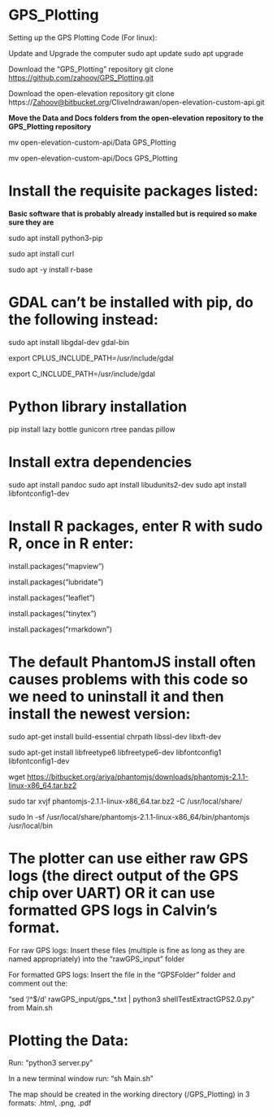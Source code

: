 # GPS_Plotting

Setting up the GPS Plotting Code (For linux):

Update and Upgrade the computer
sudo apt update
sudo apt upgrade


Download the “GPS_Plotting” repository
git clone https://github.com/zahoov/GPS_Plotting.git


Download the open-elevation repository
git clone https://Zahoov@bitbucket.org/CliveIndrawan/open-elevation-custom-api.git


**Move the Data and Docs folders from the open-elevation repository to the GPS_Plotting repository**


mv open-elevation-custom-api/Data GPS_Plotting

mv open-elevation-custom-api/Docs GPS_Plotting


Install the requisite packages listed:
===================================================================================================
**Basic software that is probably already installed but is required so make sure they are**

sudo apt install python3-pip

sudo apt install curl

sudo apt -y install r-base

GDAL can’t be installed with pip, do the following instead:
===================================================================================================

sudo apt install libgdal-dev gdal-bin

export CPLUS_INCLUDE_PATH=/usr/include/gdal

export C_INCLUDE_PATH=/usr/include/gdal


Python library installation
===================================================================================================

pip install lazy bottle gunicorn rtree pandas pillow


Install extra dependencies
===================================================================================================

sudo apt install pandoc
sudo apt install libudunits2-dev
sudo apt install libfontconfig1-dev

Install R packages, enter R with sudo R, once in R enter:
===================================================================================================

install.packages(“mapview”)

install.packages(“lubridate”)

install.packages(“leaflet”)

install.packages(“tinytex”)

install.packages(“rmarkdown”)

The default PhantomJS install often causes problems with this code so we need to uninstall it and then install the newest version:
===================================================================================================

sudo apt-get install build-essential chrpath libssl-dev libxft-dev

sudo apt-get install libfreetype6 libfreetype6-dev libfontconfig1 libfontconfig1-dev 

wget https://bitbucket.org/ariya/phantomjs/downloads/phantomjs-2.1.1-linux-x86_64.tar.bz2

sudo tar xvjf phantomjs-2.1.1-linux-x86_64.tar.bz2 -C /usr/local/share/ 

sudo ln -sf /usr/local/share/phantomjs-2.1.1-linux-x86_64/bin/phantomjs /usr/local/bin 


The plotter can use either raw GPS logs (the direct output of the GPS chip over UART) OR it can use formatted GPS logs in Calvin’s format.
===================================================================================================

For raw GPS logs: Insert these files (multiple is fine as long as they are named appropriately) into the “rawGPS_input” folder

For formatted GPS logs: Insert the file in the “GPSFolder” folder and comment out the:

“sed ‘/^$/d’ rawGPS_input/gps_*.txt | python3 shellTestExtractGPS2.0.py” from Main.sh

Plotting the Data:
===================================================================================================

Run: “python3 server.py”

In a new terminal window run: “sh Main.sh”


The map should be created in the working directory (/GPS_Plotting) in 3 formats: .html, .png, .pdf


